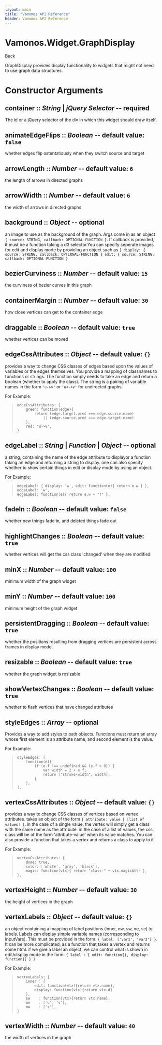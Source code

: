 ```yaml
---
layout: main
title: "Vamonos API Reference"
header: Vamonos API Reference
---
```



Vamonos.Widget.GraphDisplay
===========================

[Back](index.html)

GraphDisplay provides display functionality to widgets that might not need to use graph data structures.


Constructor Arguments
=====================

## **container** :: *String* | *jQuery Selector* -- **required**

The id or a jQuery selector of the div in which this widget should draw itself.



## **animateEdgeFlips** :: *Boolean* -- default value: `false`

whether edges flip ostentatiously when they switch source and target



## **arrowLength** :: *Number* -- default value: `6`

the length of arrows in directed graphs



## **arrowWidth** :: *Number* -- default value: `6`

the width of arrows in directed graphs



## **background** :: *Object* -- optional

an image to use as the background of the graph. Args come in as an object `{ source: STRING, callback: OPTIONAL-FUNCTION }`. If callback is provided, it must be a function taking a d3 selector.You can specify seperate images for edit and display mode by providing an object such as `{ display: { source: STRING, callback: OPTIONAL-FUNCTION } edit: { source: STRING, callback: OPTIONAL-FUNCTION }`



## **bezierCurviness** :: *Number* -- default value: `15`

the curviness of bezier curves in this graph



## **containerMargin** :: *Number* -- default value: `30`

how close vertices can get to the container edge



## **draggable** :: *Boolean* -- default value: `true`

whether vertices can be moved



## **edgeCssAttributes** :: *Object* -- default value: `{}`

provides a way to change CSS classes of edges based upon the values of variables or the edges themselves. You provide a mapping of classnames to functions or strings. The function simply needs to take an edge and return a boolean (whether to apply the class). The string is a pairing of variable names in the form `'u->v'` or `'u<->v'` for undirected graphs.

For Example:

>     edgeCssAttributes: {
>         green: function(edge){
>             return (edge.target.pred === edge.source.name)
>                 || (edge.source.pred === edge.target.name)
>         },
>         red: "u->v",
>     }



## **edgeLabel** :: *String* | *Function* | *Object* -- optional

a string, containing the name of the edge attribute to displayor a function taking an edge and returning a string to display. one can also specify whether to show certain things in edit or display mode by using an object.

For Example:

>     edgeLabel: { display: 'w', edit: function(e){ return e.w } },
>     edgeLabel: 'w',
>     edgeLabel: function(e){ return e.w + "!" },



## **fadeIn** :: *Boolean* -- default value: `false`

whether new things fade in, and deleted things fade out



## **highlightChanges** :: *Boolean* -- default value: `true`

whether vertices will get the css class 'changed' when they are modified



## **minX** :: *Number* -- default value: `100`

minimum width of the graph widget



## **minY** :: *Number* -- default value: `100`

minimum height of the graph widget



## **persistentDragging** :: *Boolean* -- default value: `true`

whether the positions resulting from dragging vertices are persistent across frames in display mode.



## **resizable** :: *Boolean* -- default value: `true`

whether the graph widget is resizable



## **showVertexChanges** :: *Boolean* -- default value: `true`

whether to flash vertices that have changed attributes



## **styleEdges** :: *Array* -- optional

Provides a way to add styles to path objects. Functions must return an array whose first element is an attribute name, and second element is the value.

For Example:

>     styleEdges: [
>         function(e){
>             if (e.f !== undefined && (e.f > 0)) {
>                 var width = 2 + e.f;
>                 return ["stroke-width", width];
>             }
>         },
>     ],



## **vertexCssAttributes** :: *Object* -- default value: `{}`

provides a way to change CSS classes of vertices based on vertex attributes. takes an object of the form `{ attribute: value | [list of values] }`. in the case of a single value,  the vertex will simply get a class with the same name as the attribute. in the case of a list of values, the css class will be of the form 'attribute-value' when its value matches. You can also provide a function that takes a vertex and returns a class to apply to it.

For Example:

>     vertexCssAttributes: {
>         done: true,
>         color: ['white', 'gray', 'black'],
>         magic: function(vtx){ return "class-" + vtx.magicAttr },
>     },



## **vertexHeight** :: *Number* -- default value: `30`

the height of vertices in the graph



## **vertexLabels** :: *Object* -- default value: `{}`

an object containing a mapping of label positions (inner, nw, sw, ne, se) to labels. Labels can display simple variable names (corresponding to inputVars). This must be provided in the form: `{ label: ['var1', 'var2'] }`. It can be more complicated, as a function that takes a vertex and returns some html. if we give a label an object, we can control what is shown in edit/display mode in the form: `{ label : { edit: function{}, display: function{} } }`

For Example:

>     vertexLabels: {
>         inner : {
>             edit: function(vtx){return vtx.name},
>             display: function(vtx){return vtx.d}
>         },
>         sw    : function(vtx){return vtx.name},
>         ne    : ['u', 'v'],
>         nw    : ['s'],
>     }



## **vertexWidth** :: *Number* -- default value: `40`

the width of vertices in the graph



